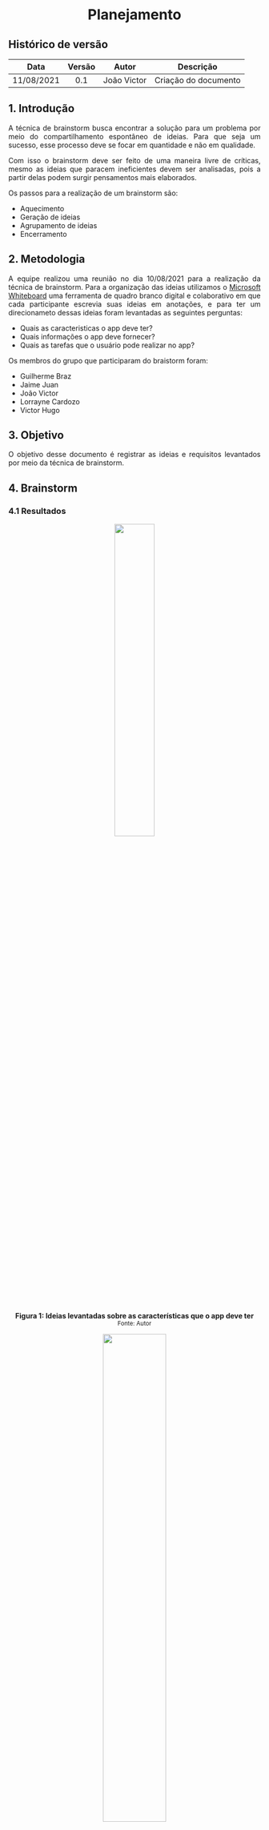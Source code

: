 # <center> Planejamento


## Histórico de versão
| Data | Versão | Autor | Descrição |
| :-:|:-:|:-:|:-: |
| 11/08/2021 | 0.1 | João Victor | Criação do documento |

<div align="justify">

## 1. Introdução
A técnica de brainstorm busca encontrar a solução para um problema por meio do compartilhamento espontâneo de ideias. Para que seja um sucesso, esse processo deve se focar em quantidade e não em qualidade.

Com isso o brainstorm deve ser feito de uma maneira livre de críticas, mesmo as ideias que paracem ineficientes devem ser analisadas, pois a partir delas podem surgir pensamentos mais elaborados.

Os passos para a realização de um brainstorm são:

- Aquecimento
- Geração de ideias
- Agrupamento de ideias
- Encerramento

## 2. Metodologia
A equipe realizou uma reunião no dia 10/08/2021 para a realização da técnica de brainstorm. Para a organização das ideias utilizamos o [Microsoft Whiteboard](https://www.microsoft.com/pt-br/microsoft-365/microsoft-whiteboard/digital-whiteboard-app) uma ferramenta de quadro branco digital e colaborativo em que cada participante escrevia suas ideias em anotações, e para ter um direcionameto dessas ideias foram levantadas as seguintes perguntas:

- Quais as caracteristicas o app deve ter?
- Quais informações o app deve fornecer?
- Quais as tarefas que o usuário pode realizar no app?

Os membros do grupo que participaram do braistorm foram:

- Guilherme Braz
- Jaime Juan
- João Victor
- Lorrayne Cardozo
- Victor Hugo

## 3. Objetivo
O objetivo desse documento é registrar as ideias e requisitos levantados por meio da técnica de brainstorm.

## 4. Brainstorm
### 4.1 Resultados

<p align='center'>
    <img src='images/brainstorm_1.png' width=40% height=auto>
    <figcaption align='center'>
        <b>Figura 1: Ideias levantadas sobre as características que o app deve ter</b>
        <br>
        <small>Fonte: Autor</small>
    </figcaption>
</p>

<p align='center'>
    <img src='images/brainstorm_2.png' width=50% height=auto>
    <figcaption align='center'>
        <b>Figura 2: Ideias levantadas sobre as informações o app deve fornecer</b>
        <br>
        <small>Fonte: Autor</small>
    </figcaption>
</p>

<p align='center'>
    <img src='images/brainstorm_3.png' width=50% height=auto>
    <figcaption align='center'>
        <b>Figura 3: Ideias levantadas sobre as tarefas que o usuário pode realizar no app</b>
        <br>
        <small>Fonte: Autor</small>
    </figcaption>
</p>

### 4.2 Requisitos elicitados

| Id | Descrição | Tipo de requisito |
| -- | --------- | ----------------- |
| 001 | Ter a opção de login pelo Meugov.br | Requisito Funcional |
| 002 | Ter a opção de logout | Requisito Funcional |
| 003 | Ter a opção de criar conta pelo Meugov.br | Requisito Funcional |
| 004 | Ter a opção de ver regras de doação | Requisito Funcional |
| 005 | Ter a opção de convidar um amigo | Requisito Funcional |
| 006 | Ter a opção de visualizar dados pessoais | Requisito Funcional |
| 007 | Ter a opção de visualizar histórico de doações | Requisito Funcional |
| 008 | Ter a opção de visualizar campanhas de doação | Requisito Funcional |
| 009 | Ter a opção de ver notificações sobre doações agendadas | Requisito Funcional |
| 010 | Ter a opção de solicitar agendamento de doação | Requisito Funcional |
| 011 | Ter a opção de ver a lista de hemocentros próximos a localização | Requisito Funcional |
| 012 | Ter a opção de escolher a localização para procurar hemocentros próximos | Requisito Funcional |
| 013 | Ter a opção de usar a localização do dispositivo para procurar hemocentros próximos | Requisito Funcional |
| 014 | Ter a opção de ver informações sobre os hemocentros (telefoneshorário de atendimento, site... ) | Requisito Funcional |
| 015 | Ter a opção de ver rotas para locomoção ao hemocentro | Requisito Funcional |
| 016 | Ter a opção de visualizar um mapa com a localização dos hemocentros próximos | Requisito Funcional |
| 017 | Ter a opção de ver a data da ultima doação feita | Requisito Funcional |
| 018 | Ter a opção de ver a data da próxima doação | Requisito Funcional |
| 019 | Ter a opção de notificar o usuário sobre campanhas de doação | Requisito Funcional |
| 020 | Ter a opção de notificar o usuário sobre a data de sua próxima doação | Requisito Funcional |
| 021 | O aplicativo deve ter um layout responsivo para variados tamanhos de telas | Requisito Não Funcional |
| 022 | O aplicativo deve ser leve (não ser maior que 100MB) | Requisito Não Funcional |
| 023 | O aplicativo deve ser rapido (não demorar mais que 500ms para abrir e carregar informações) | Requisito Não Funcional |
| 024 | O aplicativo deve ter compatibilidade com diversos sistemas operacionais (IOS, Android, versão web) | Requisito Não Funcional |
| 025 | O aplicativo deve ter modo escuro e modo claro | Requisito Não Funcional |
| 026 | O aplicativo deve ter uma interface simples e amigavel | Requisito Não Funcional |
| 027 | O aplicativo deve ter facil uso | Requisito Não Funcional |
| 028 | o aplicativo deve ser intuitivo | Requisito Não Funcional |

## 5. Conclusão

Ao total foram identificados 28 requisitos utilizando a técnica de brainstorm, sendo 20 requistos funcionais e 8 requisitos não funcionais.


### Referências

Woebcken, Cayo. O que é brainstorming e as 7 melhores técnicas para a tomada de decisões inteligentes. Disponível em: https://rockcontent.com/br/blog/brainstorming/ 



</div> 